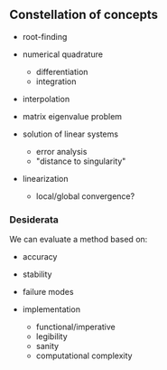 ## Constellation of concepts

- root-finding

- numerical quadrature

    - differentiation
    - integration

- interpolation

- matrix eigenvalue problem

- solution of linear systems

    - error analysis
    - "distance to singularity"

- linearization

    - local/global convergence?

### Desiderata

We can evaluate a method based on:

- accuracy

- stability

- failure modes

- implementation

    - functional/imperative
    - legibility
    - sanity
    - computational complexity
